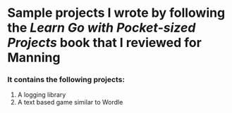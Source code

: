 # Sample projects I wrote by following the _Learn Go with Pocket-sized Projects_ book that I reviewed for Manning
### It contains the following projects:

1. A logging library
2. A text based game similar to Wordle